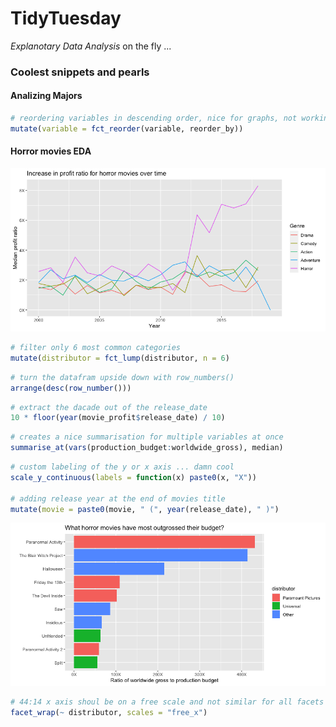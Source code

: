 # TidyTuesday

*Explanotary Data Analysis* on the fly ... 

### Coolest snippets and pearls


#### Analizing Majors

```r
# reordering variables in descending order, nice for graphs, not working if NAs are present
mutate(variable = fct_reorder(variable, reorder_by))
```

#### Horror movies EDA

![alt text](https://github.com/GrigorijSchleifer/TidyTuesday/blob/master/Images/horror-lines.png)


```r
# filter only 6 most common categories
mutate(distributor = fct_lump(distributor, n = 6)
```

```r
# turn the datafram upside down with row_numbers()
arrange(desc(row_number()))
```

```r
# extract the dacade out of the release_date
10 * floor(year(movie_profit$release_date) / 10)
```

```r
# creates a nice summarisation for multiple variables at once
summarise_at(vars(production_budget:worldwide_gross), median)
```

```r
# custom labeling of the y or x axis ... damn cool 
scale_y_continuous(labels = function(x) paste0(x, "X"))

# adding release year at the end of movies title
mutate(movie = paste0(movie, " (", year(release_date), " )")
```

![alt text](https://github.com/GrigorijSchleifer/TidyTuesday/blob/master/Images/Best-movies.png)


```r
# 44:14 x axis shoul be on a free scale and not similar for all facets
facet_wrap(~ distributor, scales = "free_x")
```
